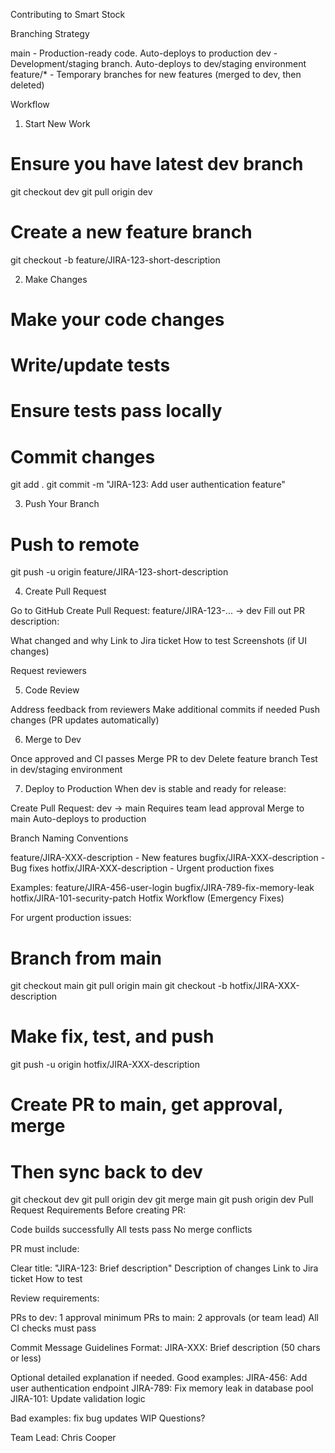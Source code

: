 Contributing to Smart Stock


Branching Strategy

main - Production-ready code. Auto-deploys to production
dev - Development/staging branch. Auto-deploys to dev/staging environment
feature/* - Temporary branches for new features (merged to dev, then deleted)

Workflow
1. Start New Work
# Ensure you have latest dev branch
git checkout dev
git pull origin dev

# Create a new feature branch
git checkout -b feature/JIRA-123-short-description


2. Make Changes
# Make your code changes
# Write/update tests
# Ensure tests pass locally

# Commit changes
git add .
git commit -m "JIRA-123: Add user authentication feature"


3. Push Your Branch
# Push to remote
git push -u origin feature/JIRA-123-short-description


4. Create Pull Request

Go to GitHub
Create Pull Request: feature/JIRA-123-... → dev
Fill out PR description:

What changed and why
Link to Jira ticket
How to test
Screenshots (if UI changes)


Request reviewers

5. Code Review

Address feedback from reviewers
Make additional commits if needed
Push changes (PR updates automatically)

6. Merge to Dev

Once approved and CI passes
Merge PR to dev
Delete feature branch
Test in dev/staging environment

7. Deploy to Production
When dev is stable and ready for release:

Create Pull Request: dev → main
Requires team lead approval
Merge to main
Auto-deploys to production

Branch Naming Conventions

feature/JIRA-XXX-description - New features
bugfix/JIRA-XXX-description - Bug fixes
hotfix/JIRA-XXX-description - Urgent production fixes

Examples:
feature/JIRA-456-user-login
bugfix/JIRA-789-fix-memory-leak
hotfix/JIRA-101-security-patch
Hotfix Workflow (Emergency Fixes)

For urgent production issues:
# Branch from main
git checkout main
git pull origin main
git checkout -b hotfix/JIRA-XXX-description

# Make fix, test, and push
git push -u origin hotfix/JIRA-XXX-description

# Create PR to main, get approval, merge

# Then sync back to dev
git checkout dev
git pull origin dev
git merge main
git push origin dev
Pull Request Requirements
Before creating PR:

 Code builds successfully
 All tests pass
 No merge conflicts

PR must include:

Clear title: "JIRA-123: Brief description"
Description of changes
Link to Jira ticket
How to test

Review requirements:

PRs to dev: 1 approval minimum
PRs to main: 2 approvals (or team lead)
All CI checks must pass

Commit Message Guidelines
Format:
JIRA-XXX: Brief description (50 chars or less)

Optional detailed explanation if needed.
Good examples:
JIRA-456: Add user authentication endpoint
JIRA-789: Fix memory leak in database pool
JIRA-101: Update validation logic

Bad examples:
fix bug
updates
WIP
Questions?

Team Lead: Chris Cooper